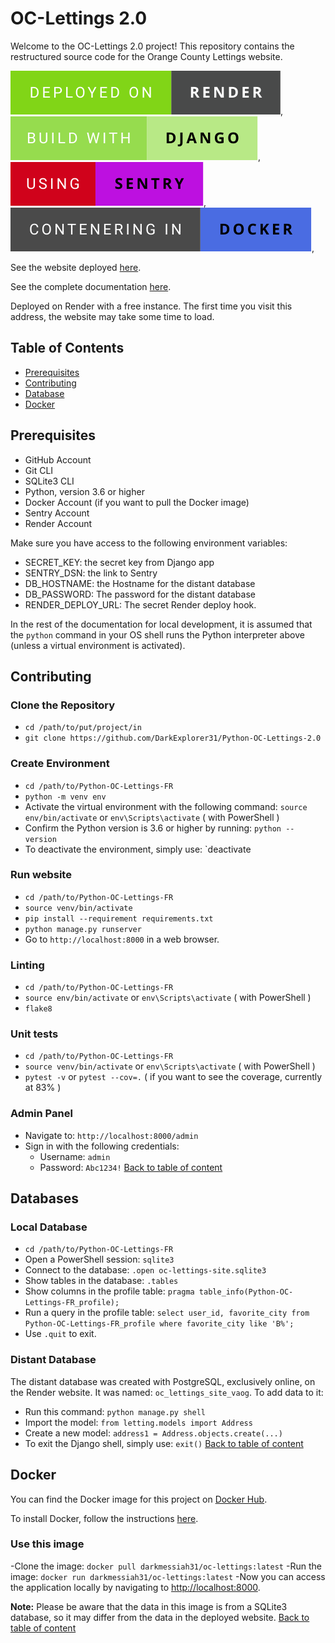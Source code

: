 # OC-Lettings 2.0

Welcome to the OC-Lettings 2.0 project! This repository contains the restructured source code for the Orange County Lettings website.

![deployed-on-Render](/badges/deployed-on-render.svg),
![built-with-Django](/badges/build-with-django.svg),
![using-sentry](/badges/using-sentry.svg),
![contenering-in-docker](/badges/contenering-in-docker.svg),

See the website deployed [here](https://oc-lettings-2-0.onrender.com).

See the complete documentation [here](https://python-oc-lettings-20.readthedocs.io/en/latest/index.html).

Deployed on Render with a free instance. The first time you visit this address, the website may take some time to load.

## Table of Contents
- [Prerequisites](#prerequisites)
- [Contributing](#contributing)
- [Database](#database)
- [Docker](#docker)

## Prerequisites

- GitHub Account
- Git CLI
- SQLite3 CLI
- Python, version 3.6 or higher
- Docker Account (if you want to pull the Docker image)
- Sentry Account
- Render Account

Make sure you have access to the following environment variables:
- SECRET_KEY: the secret key from Django app
- SENTRY_DSN: the link to Sentry
- DB_HOSTNAME: the Hostname for the distant database
- DB_PASSWORD: The password for the distant database
- RENDER_DEPLOY_URL: The secret Render deploy hook.

In the rest of the documentation for local development, it is assumed that the `python` command in your OS shell runs the Python interpreter above (unless a virtual environment is activated).

## Contributing

### Clone the Repository

- `cd /path/to/put/project/in`
- `git clone https://github.com/DarkExplorer31/Python-OC-Lettings-2.0`

### Create Environment

- `cd /path/to/Python-OC-Lettings-FR`
- `python -m venv env`
- Activate the virtual environment with the following command: `source env/bin/activate` or `env\Scripts\activate` ( with PowerShell )
- Confirm the Python version is 3.6 or higher by running: `python --version`
- To deactivate the environment, simply use: `deactivate

### Run website

- `cd /path/to/Python-OC-Lettings-FR`
- `source venv/bin/activate`
- `pip install --requirement requirements.txt`
- `python manage.py runserver`
- Go to `http://localhost:8000` in a web browser.

### Linting

- `cd /path/to/Python-OC-Lettings-FR`
- `source env/bin/activate` or `env\Scripts\activate` ( with PowerShell )
- `flake8`

### Unit tests

- `cd /path/to/Python-OC-Lettings-FR`
- `source venv/bin/activate` or `env\Scripts\activate` ( with PowerShell )
- `pytest -v` or `pytest --cov=.` ( if you want to see the coverage, currently at 83% )

### Admin Panel

- Navigate to: `http://localhost:8000/admin`
- Sign in with the following credentials: 
  - Username: `admin`
  - Password: `Abc1234!`
[Back to table of content](#table-of-contents)

## Databases

### Local Database

- `cd /path/to/Python-OC-Lettings-FR`
- Open a PowerShell session: `sqlite3`
- Connect to the database: `.open oc-lettings-site.sqlite3`
- Show tables in the database: `.tables`
- Show columns in the profile table: `pragma table_info(Python-OC-Lettings-FR_profile);`
- Run a query in the profile table: `select user_id, favorite_city from Python-OC-Lettings-FR_profile where favorite_city like 'B%';`
- Use `.quit` to exit.

### Distant Database

The distant database was created with PostgreSQL, exclusively online, on the Render website.
It was named: `oc_lettings_site_vaog`.
To add data to it:
- Run this command: `python manage.py shell`
- Import the model: `from letting.models import Address`
- Create a new model: `address1 = Address.objects.create(...)`
- To exit the Django shell, simply use: `exit()`
[Back to table of content](#table-of-contents)

## Docker

You can find the Docker image for this project on [Docker Hub](https://hub.docker.com/repository/docker/darkmessiah31/oc-lettings/general).

To install Docker, follow the instructions [here](https://docs.docker.com/engine/install/).

### Use this image

-Clone the image: `docker pull darkmessiah31/oc-lettings:latest`
-Run the image: `docker run darkmessiah31/oc-lettings:latest`
-Now you can access the application locally by navigating to [http://localhost:8000](http://localhost:8000).

**Note:** Please be aware that the data in this image is from a SQLite3 database, so it may differ from the data in the deployed website.
[Back to table of content](#table-of-contents)